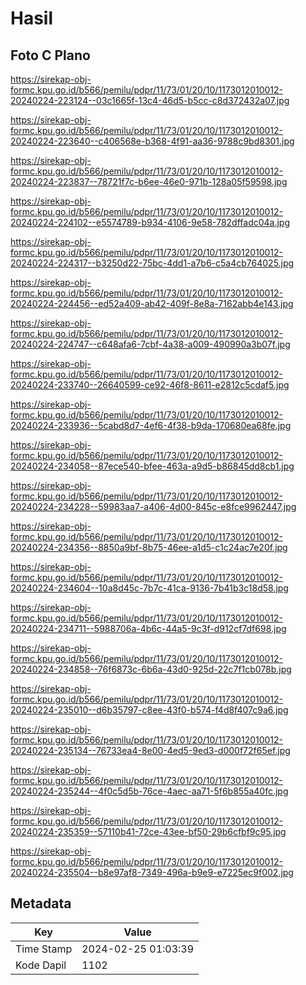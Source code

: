 # Hasil

## Foto C Plano

https://sirekap-obj-formc.kpu.go.id/b566/pemilu/pdpr/11/73/01/20/10/1173012010012-20240224-223124--03c1665f-13c4-46d5-b5cc-c8d372432a07.jpg

https://sirekap-obj-formc.kpu.go.id/b566/pemilu/pdpr/11/73/01/20/10/1173012010012-20240224-223640--c406568e-b368-4f91-aa36-9788c9bd8301.jpg

https://sirekap-obj-formc.kpu.go.id/b566/pemilu/pdpr/11/73/01/20/10/1173012010012-20240224-223837--78721f7c-b6ee-46e0-971b-128a05f59598.jpg

https://sirekap-obj-formc.kpu.go.id/b566/pemilu/pdpr/11/73/01/20/10/1173012010012-20240224-224102--e5574789-b934-4106-9e58-782dffadc04a.jpg

https://sirekap-obj-formc.kpu.go.id/b566/pemilu/pdpr/11/73/01/20/10/1173012010012-20240224-224317--b3250d22-75bc-4dd1-a7b6-c5a4cb764025.jpg

https://sirekap-obj-formc.kpu.go.id/b566/pemilu/pdpr/11/73/01/20/10/1173012010012-20240224-224456--ed52a409-ab42-409f-8e8a-7162abb4e143.jpg

https://sirekap-obj-formc.kpu.go.id/b566/pemilu/pdpr/11/73/01/20/10/1173012010012-20240224-224747--c648afa6-7cbf-4a38-a009-490990a3b07f.jpg

https://sirekap-obj-formc.kpu.go.id/b566/pemilu/pdpr/11/73/01/20/10/1173012010012-20240224-233740--26640599-ce92-46f8-8611-e2812c5cdaf5.jpg

https://sirekap-obj-formc.kpu.go.id/b566/pemilu/pdpr/11/73/01/20/10/1173012010012-20240224-233936--5cabd8d7-4ef6-4f38-b9da-170680ea68fe.jpg

https://sirekap-obj-formc.kpu.go.id/b566/pemilu/pdpr/11/73/01/20/10/1173012010012-20240224-234058--87ece540-bfee-463a-a9d5-b86845dd8cb1.jpg

https://sirekap-obj-formc.kpu.go.id/b566/pemilu/pdpr/11/73/01/20/10/1173012010012-20240224-234228--59983aa7-a406-4d00-845c-e8fce9962447.jpg

https://sirekap-obj-formc.kpu.go.id/b566/pemilu/pdpr/11/73/01/20/10/1173012010012-20240224-234356--8850a9bf-8b75-46ee-a1d5-c1c24ac7e20f.jpg

https://sirekap-obj-formc.kpu.go.id/b566/pemilu/pdpr/11/73/01/20/10/1173012010012-20240224-234604--10a8d45c-7b7c-41ca-9136-7b41b3c18d58.jpg

https://sirekap-obj-formc.kpu.go.id/b566/pemilu/pdpr/11/73/01/20/10/1173012010012-20240224-234711--5988706a-4b6c-44a5-9c3f-d912cf7df698.jpg

https://sirekap-obj-formc.kpu.go.id/b566/pemilu/pdpr/11/73/01/20/10/1173012010012-20240224-234858--76f6873c-6b6a-43d0-925d-22c7f1cb078b.jpg

https://sirekap-obj-formc.kpu.go.id/b566/pemilu/pdpr/11/73/01/20/10/1173012010012-20240224-235010--d6b35797-c8ee-43f0-b574-f4d8f407c9a6.jpg

https://sirekap-obj-formc.kpu.go.id/b566/pemilu/pdpr/11/73/01/20/10/1173012010012-20240224-235134--76733ea4-8e00-4ed5-9ed3-d000f72f65ef.jpg

https://sirekap-obj-formc.kpu.go.id/b566/pemilu/pdpr/11/73/01/20/10/1173012010012-20240224-235244--4f0c5d5b-76ce-4aec-aa71-5f6b855a40fc.jpg

https://sirekap-obj-formc.kpu.go.id/b566/pemilu/pdpr/11/73/01/20/10/1173012010012-20240224-235359--57110b41-72ce-43ee-bf50-29b6cfbf9c95.jpg

https://sirekap-obj-formc.kpu.go.id/b566/pemilu/pdpr/11/73/01/20/10/1173012010012-20240224-235504--b8e97af8-7349-496a-b9e9-e7225ec9f002.jpg


## Metadata

| Key        | Value               |
| ---------- | ------------------- |
| Time Stamp | 2024-02-25 01:03:39 |
| Kode Dapil | 1102                |



